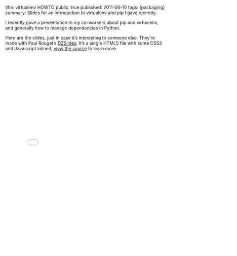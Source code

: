 title: virtualenv HOWTO
public: true
published: 2011-06-10
tags: [packaging]
summary: Slides for an introduction to virtualenv and pip I gave recently.


I recently gave a presentation to my co-workers about pip and virtualenv,
and generally how to manage dependencies in Python.

Here are the slides, just in case it’s interesting to someone else.
They’re made with Paul Rouget’s [DZSlides](http://paulrouget.com/dzslides/).
It’s a single HTML5 file with some CSS3 and Javascript inlined, [view
the source](slides.html) to learn more.

<iframe src="dzslides-controls.html#slides.html"
   width="740" height="620" style="border: none"></iframe>
